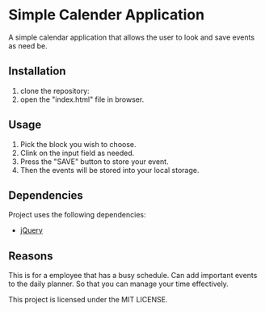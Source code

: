 # Simple Calender Application

A simple calendar application that allows the user to look and save events as need be.

## Installation 

1. clone the repository:
2. open the "index.html" file in browser. 

## Usage 

1. Pick the block you wish to choose.
2. Clink on the input field as needed.
3. Press the "SAVE" button to store your event. 
4. Then the events will be stored into your local storage.

## Dependencies 

Project uses the following dependencies:

- [jQuery](https://jquery.com/)

## Reasons 

This is for a employee that has a busy schedule. Can add important events to the daily planner. So that you can manage your time effectively.

This project is licensed under the MIT LICENSE. 